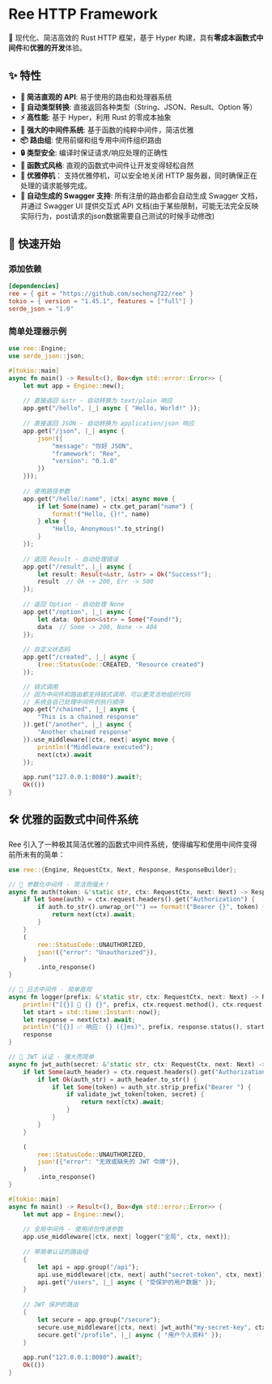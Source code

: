 # Ree HTTP Framework

🚀 现代化、简洁高效的 Rust HTTP 框架，基于 Hyper 构建，具有**零成本函数式中间件**和**优雅的开发**体验。

## ✨ 特性

- **🎯 简洁直观的 API**: 易于使用的路由和处理器系统
- **🔄 自动类型转换**: 直接返回各种类型（String、JSON、Result、Option 等）
- **⚡ 高性能**: 基于 Hyper，利用 Rust 的零成本抽象
- **🧩 强大的中间件系统**: 基于函数的纯粹中间件，简洁优雅
- **📦 路由组**: 使用前缀和组专用中间件组织路由
- **🔒 类型安全**: 编译时保证请求/响应处理的正确性
- **🔗 函数式风格**: 直观的函数式中间件让开发变得轻松自然
- **🛑 优雅停机**： 支持优雅停机，可以安全地关闭 HTTP 服务器，同时确保正在处理的请求能够完成。
- **📖 自动生成的 Swagger 支持**: 所有注册的路由都会自动生成 Swagger 文档，并通过 Swagger UI 提供交互式 API 文档(由于某些限制，可能无法完全反映实际行为，post请求的json数据需要自己测试的时候手动修改)

## 🚀 快速开始

### 添加依赖

```toml
[dependencies]
ree = { git = "https://github.com/secheng722/ree" }
tokio = { version = "1.45.1", features = ["full"] }
serde_json = "1.0"
```

### 简单处理器示例

```rust
use ree::Engine;
use serde_json::json;

#[tokio::main]
async fn main() -> Result<(), Box<dyn std::error::Error>> {
    let mut app = Engine::new();
    
    // 直接返回 &str - 自动转换为 text/plain 响应
    app.get("/hello", |_| async { "Hello, World!" });
    
    // 直接返回 JSON - 自动转换为 application/json 响应
    app.get("/json", |_| async { 
        json!({
            "message": "你好 JSON",
            "framework": "Ree",
            "version": "0.1.0"
        })
    }));
    
    // 使用路径参数
    app.get("/hello/:name", |ctx| async move {
        if let Some(name) = ctx.get_param("name") {
            format!("Hello, {}!", name)
        } else {
            "Hello, Anonymous!".to_string()
        }
    });
    
    // 返回 Result - 自动处理错误
    app.get("/result", |_| async {
        let result: Result<&str, &str> = Ok("Success!");
        result  // Ok -> 200, Err -> 500
    });
    
    // 返回 Option - 自动处理 None
    app.get("/option", |_| async {
        let data: Option<&str> = Some("Found!");
        data  // Some -> 200, None -> 404
    });
    
    // 自定义状态码
    app.get("/created", |_| async {
        (ree::StatusCode::CREATED, "Resource created")
    });

    // 链式调用
    // 因为中间件和路由都支持链式调用，可以更灵活地组织代码
    // 系统会自己处理中间件的执行顺序
    app.get("/chained", |_| async {
        "This is a chained response"
    }).get("/another", |_| async {
        "Another chained response"
    }).use_middleware(|ctx, next| async move {
        println!("Middleware executed");
        next(ctx).await
    });
    
    app.run("127.0.0.1:8080").await?;
    Ok(())
}
```

## 🛠 优雅的函数式中间件系统

Ree 引入了一种极其简洁优雅的函数式中间件系统，使得编写和使用中间件变得前所未有的简单：

```rust
use ree::{Engine, RequestCtx, Next, Response, ResponseBuilder};

// 🎯 参数化中间件 - 简洁而强大！
async fn auth(token: &'static str, ctx: RequestCtx, next: Next) -> Response {
    if let Some(auth) = ctx.request.headers().get("Authorization") {
        if auth.to_str().unwrap_or("") == format!("Bearer {}", token) {
            return next(ctx).await;
        }
    }
    (
        ree::StatusCode::UNAUTHORIZED,
        json!({"error": "Unauthorized"}),
    )
        .into_response()
}

// 🎯 日志中间件 - 简单直观
async fn logger(prefix: &'static str, ctx: RequestCtx, next: Next) -> Response {
    println!("[{}] 📨 {} {}", prefix, ctx.request.method(), ctx.request.uri().path());
    let start = std::time::Instant::now();
    let response = next(ctx).await;
    println!("[{}] ✅ 响应: {} ({}ms)", prefix, response.status(), start.elapsed().as_millis());
    response
}

// 🎯 JWT 认证 - 强大而简单
async fn jwt_auth(secret: &'static str, ctx: RequestCtx, next: Next) -> Response {
    if let Some(auth_header) = ctx.request.headers().get("Authorization") {
        if let Ok(auth_str) = auth_header.to_str() {
            if let Some(token) = auth_str.strip_prefix("Bearer ") {
                if validate_jwt_token(token, secret) {
                    return next(ctx).await;
                }
            }
        }
    }

    (
        ree::StatusCode::UNAUTHORIZED,
        json!({"error": "无效或缺失的 JWT 令牌"}),
    )
        .into_response()
}

#[tokio::main]
async fn main() -> Result<(), Box<dyn std::error::Error>> {
    let mut app = Engine::new();
    
    // 全局中间件 - 使用闭包传递参数
    app.use_middleware(|ctx, next| logger("全局", ctx, next));
    
    // 带简单认证的路由组
    {
        let api = app.group("/api");
        api.use_middleware(|ctx, next| auth("secret-token", ctx, next));
        api.get("/users", |_| async { "受保护的用户数据" });
    }
    
    // JWT 保护的路由
    {
        let secure = app.group("/secure");  
        secure.use_middleware(|ctx, next| jwt_auth("my-secret-key", ctx, next));
        secure.get("/profile", |_| async { "用户个人资料" });
    }
    
    app.run("127.0.0.1:8080").await?;
    Ok(())
}
```
